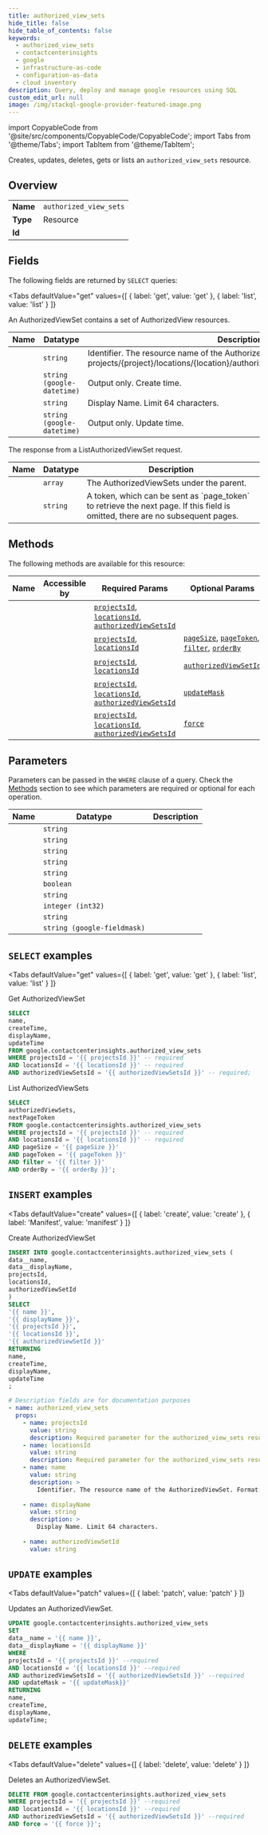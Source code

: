```yaml
--- 
title: authorized_view_sets
hide_title: false
hide_table_of_contents: false
keywords:
  - authorized_view_sets
  - contactcenterinsights
  - google
  - infrastructure-as-code
  - configuration-as-data
  - cloud inventory
description: Query, deploy and manage google resources using SQL
custom_edit_url: null
image: /img/stackql-google-provider-featured-image.png
---
```


import CopyableCode from '@site/src/components/CopyableCode/CopyableCode';
import Tabs from '@theme/Tabs';
import TabItem from '@theme/TabItem';

Creates, updates, deletes, gets or lists an <code>authorized_view_sets</code> resource.

## Overview
<table><tbody>
<tr><td><b>Name</b></td><td><code>authorized_view_sets</code></td></tr>
<tr><td><b>Type</b></td><td>Resource</td></tr>
<tr><td><b>Id</b></td><td><CopyableCode code="google.contactcenterinsights.authorized_view_sets" /></td></tr>
</tbody></table>

## Fields

The following fields are returned by `SELECT` queries:

<Tabs
    defaultValue="get"
    values={[
        { label: 'get', value: 'get' },
        { label: 'list', value: 'list' }
    ]}
>
<TabItem value="get">

An AuthorizedViewSet contains a set of AuthorizedView resources.

<table>
<thead>
    <tr>
    <th>Name</th>
    <th>Datatype</th>
    <th>Description</th>
    </tr>
</thead>
<tbody>
<tr>
    <td><CopyableCode code="name" /></td>
    <td><code>string</code></td>
    <td>Identifier. The resource name of the AuthorizedViewSet. Format: projects/&#123;project&#125;/locations/&#123;location&#125;/authorizedViewSets/&#123;authorized_view_set&#125;</td>
</tr>
<tr>
    <td><CopyableCode code="createTime" /></td>
    <td><code>string (google-datetime)</code></td>
    <td>Output only. Create time.</td>
</tr>
<tr>
    <td><CopyableCode code="displayName" /></td>
    <td><code>string</code></td>
    <td>Display Name. Limit 64 characters.</td>
</tr>
<tr>
    <td><CopyableCode code="updateTime" /></td>
    <td><code>string (google-datetime)</code></td>
    <td>Output only. Update time.</td>
</tr>
</tbody>
</table>
</TabItem>
<TabItem value="list">

The response from a ListAuthorizedViewSet request.

<table>
<thead>
    <tr>
    <th>Name</th>
    <th>Datatype</th>
    <th>Description</th>
    </tr>
</thead>
<tbody>
<tr>
    <td><CopyableCode code="authorizedViewSets" /></td>
    <td><code>array</code></td>
    <td>The AuthorizedViewSets under the parent.</td>
</tr>
<tr>
    <td><CopyableCode code="nextPageToken" /></td>
    <td><code>string</code></td>
    <td>A token, which can be sent as `page_token` to retrieve the next page. If this field is omitted, there are no subsequent pages.</td>
</tr>
</tbody>
</table>
</TabItem>
</Tabs>

## Methods

The following methods are available for this resource:

<table>
<thead>
    <tr>
    <th>Name</th>
    <th>Accessible by</th>
    <th>Required Params</th>
    <th>Optional Params</th>
    <th>Description</th>
    </tr>
</thead>
<tbody>
<tr>
    <td><a href="#get"><CopyableCode code="get" /></a></td>
    <td><CopyableCode code="select" /></td>
    <td><a href="#parameter-projectsId"><code>projectsId</code></a>, <a href="#parameter-locationsId"><code>locationsId</code></a>, <a href="#parameter-authorizedViewSetsId"><code>authorizedViewSetsId</code></a></td>
    <td></td>
    <td>Get AuthorizedViewSet</td>
</tr>
<tr>
    <td><a href="#list"><CopyableCode code="list" /></a></td>
    <td><CopyableCode code="select" /></td>
    <td><a href="#parameter-projectsId"><code>projectsId</code></a>, <a href="#parameter-locationsId"><code>locationsId</code></a></td>
    <td><a href="#parameter-pageSize"><code>pageSize</code></a>, <a href="#parameter-pageToken"><code>pageToken</code></a>, <a href="#parameter-filter"><code>filter</code></a>, <a href="#parameter-orderBy"><code>orderBy</code></a></td>
    <td>List AuthorizedViewSets</td>
</tr>
<tr>
    <td><a href="#create"><CopyableCode code="create" /></a></td>
    <td><CopyableCode code="insert" /></td>
    <td><a href="#parameter-projectsId"><code>projectsId</code></a>, <a href="#parameter-locationsId"><code>locationsId</code></a></td>
    <td><a href="#parameter-authorizedViewSetId"><code>authorizedViewSetId</code></a></td>
    <td>Create AuthorizedViewSet</td>
</tr>
<tr>
    <td><a href="#patch"><CopyableCode code="patch" /></a></td>
    <td><CopyableCode code="update" /></td>
    <td><a href="#parameter-projectsId"><code>projectsId</code></a>, <a href="#parameter-locationsId"><code>locationsId</code></a>, <a href="#parameter-authorizedViewSetsId"><code>authorizedViewSetsId</code></a></td>
    <td><a href="#parameter-updateMask"><code>updateMask</code></a></td>
    <td>Updates an AuthorizedViewSet.</td>
</tr>
<tr>
    <td><a href="#delete"><CopyableCode code="delete" /></a></td>
    <td><CopyableCode code="delete" /></td>
    <td><a href="#parameter-projectsId"><code>projectsId</code></a>, <a href="#parameter-locationsId"><code>locationsId</code></a>, <a href="#parameter-authorizedViewSetsId"><code>authorizedViewSetsId</code></a></td>
    <td><a href="#parameter-force"><code>force</code></a></td>
    <td>Deletes an AuthorizedViewSet.</td>
</tr>
</tbody>
</table>

## Parameters

Parameters can be passed in the `WHERE` clause of a query. Check the [Methods](#methods) section to see which parameters are required or optional for each operation.

<table>
<thead>
    <tr>
    <th>Name</th>
    <th>Datatype</th>
    <th>Description</th>
    </tr>
</thead>
<tbody>
<tr id="parameter-authorizedViewSetsId">
    <td><CopyableCode code="authorizedViewSetsId" /></td>
    <td><code>string</code></td>
    <td></td>
</tr>
<tr id="parameter-locationsId">
    <td><CopyableCode code="locationsId" /></td>
    <td><code>string</code></td>
    <td></td>
</tr>
<tr id="parameter-projectsId">
    <td><CopyableCode code="projectsId" /></td>
    <td><code>string</code></td>
    <td></td>
</tr>
<tr id="parameter-authorizedViewSetId">
    <td><CopyableCode code="authorizedViewSetId" /></td>
    <td><code>string</code></td>
    <td></td>
</tr>
<tr id="parameter-filter">
    <td><CopyableCode code="filter" /></td>
    <td><code>string</code></td>
    <td></td>
</tr>
<tr id="parameter-force">
    <td><CopyableCode code="force" /></td>
    <td><code>boolean</code></td>
    <td></td>
</tr>
<tr id="parameter-orderBy">
    <td><CopyableCode code="orderBy" /></td>
    <td><code>string</code></td>
    <td></td>
</tr>
<tr id="parameter-pageSize">
    <td><CopyableCode code="pageSize" /></td>
    <td><code>integer (int32)</code></td>
    <td></td>
</tr>
<tr id="parameter-pageToken">
    <td><CopyableCode code="pageToken" /></td>
    <td><code>string</code></td>
    <td></td>
</tr>
<tr id="parameter-updateMask">
    <td><CopyableCode code="updateMask" /></td>
    <td><code>string (google-fieldmask)</code></td>
    <td></td>
</tr>
</tbody>
</table>

## `SELECT` examples

<Tabs
    defaultValue="get"
    values={[
        { label: 'get', value: 'get' },
        { label: 'list', value: 'list' }
    ]}
>
<TabItem value="get">

Get AuthorizedViewSet

```sql
SELECT
name,
createTime,
displayName,
updateTime
FROM google.contactcenterinsights.authorized_view_sets
WHERE projectsId = '{{ projectsId }}' -- required
AND locationsId = '{{ locationsId }}' -- required
AND authorizedViewSetsId = '{{ authorizedViewSetsId }}' -- required;
```
</TabItem>
<TabItem value="list">

List AuthorizedViewSets

```sql
SELECT
authorizedViewSets,
nextPageToken
FROM google.contactcenterinsights.authorized_view_sets
WHERE projectsId = '{{ projectsId }}' -- required
AND locationsId = '{{ locationsId }}' -- required
AND pageSize = '{{ pageSize }}'
AND pageToken = '{{ pageToken }}'
AND filter = '{{ filter }}'
AND orderBy = '{{ orderBy }}';
```
</TabItem>
</Tabs>


## `INSERT` examples

<Tabs
    defaultValue="create"
    values={[
        { label: 'create', value: 'create' },
        { label: 'Manifest', value: 'manifest' }
    ]}
>
<TabItem value="create">

Create AuthorizedViewSet

```sql
INSERT INTO google.contactcenterinsights.authorized_view_sets (
data__name,
data__displayName,
projectsId,
locationsId,
authorizedViewSetId
)
SELECT 
'{{ name }}',
'{{ displayName }}',
'{{ projectsId }}',
'{{ locationsId }}',
'{{ authorizedViewSetId }}'
RETURNING
name,
createTime,
displayName,
updateTime
;
```
</TabItem>
<TabItem value="manifest">

```yaml
# Description fields are for documentation purposes
- name: authorized_view_sets
  props:
    - name: projectsId
      value: string
      description: Required parameter for the authorized_view_sets resource.
    - name: locationsId
      value: string
      description: Required parameter for the authorized_view_sets resource.
    - name: name
      value: string
      description: >
        Identifier. The resource name of the AuthorizedViewSet. Format: projects/{project}/locations/{location}/authorizedViewSets/{authorized_view_set}
        
    - name: displayName
      value: string
      description: >
        Display Name. Limit 64 characters.
        
    - name: authorizedViewSetId
      value: string
```
</TabItem>
</Tabs>


## `UPDATE` examples

<Tabs
    defaultValue="patch"
    values={[
        { label: 'patch', value: 'patch' }
    ]}
>
<TabItem value="patch">

Updates an AuthorizedViewSet.

```sql
UPDATE google.contactcenterinsights.authorized_view_sets
SET 
data__name = '{{ name }}',
data__displayName = '{{ displayName }}'
WHERE 
projectsId = '{{ projectsId }}' --required
AND locationsId = '{{ locationsId }}' --required
AND authorizedViewSetsId = '{{ authorizedViewSetsId }}' --required
AND updateMask = '{{ updateMask}}'
RETURNING
name,
createTime,
displayName,
updateTime;
```
</TabItem>
</Tabs>


## `DELETE` examples

<Tabs
    defaultValue="delete"
    values={[
        { label: 'delete', value: 'delete' }
    ]}
>
<TabItem value="delete">

Deletes an AuthorizedViewSet.

```sql
DELETE FROM google.contactcenterinsights.authorized_view_sets
WHERE projectsId = '{{ projectsId }}' --required
AND locationsId = '{{ locationsId }}' --required
AND authorizedViewSetsId = '{{ authorizedViewSetsId }}' --required
AND force = '{{ force }}';
```
</TabItem>
</Tabs>
